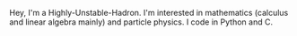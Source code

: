 Hey, I'm a Highly-Unstable-Hadron.
I'm interested in mathematics (calculus and linear algebra mainly) and particle physics.
I code in Python and C.

<!---
Highly-Unstable-Hadron/Highly-Unstable-Hadron is a ✨ special ✨ repository because its `README.md` (this file) appears on your GitHub profile.
You can click the Preview link to take a look at your changes.
--->
